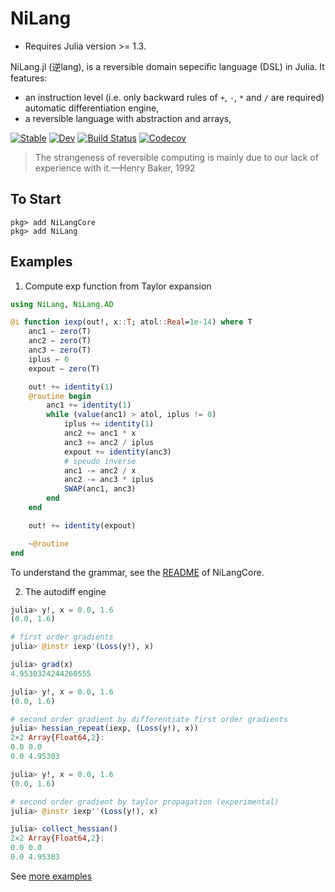 # NiLang

* Requires Julia version >= 1.3.


NiLang.jl (逆lang), is a reversible domain sepecific language (DSL) in Julia.
It features:

* an instruction level (i.e. only backward rules of `+`, `-`, `*` and `/` are required) automatic differentiation engine,
* a reversible language with abstraction and arrays,

[![Stable](https://img.shields.io/badge/docs-stable-blue.svg)](https://GiggleLiu.github.io/NiLang.jl/stable)
[![Dev](https://img.shields.io/badge/docs-dev-blue.svg)](https://GiggleLiu.github.io/NiLang.jl/dev)
[![Build Status](https://travis-ci.com/GiggleLiu/NiLang.jl.svg?branch=master)](https://travis-ci.com/GiggleLiu/NiLang.jl)
[![Codecov](https://codecov.io/gh/GiggleLiu/NiLang.jl/branch/master/graph/badge.svg)](https://codecov.io/gh/GiggleLiu/NiLang.jl)

> The strangeness of reversible computing is mainly due to
> our lack of experience with it.—Henry Baker, 1992

## To Start
```
pkg> add NiLangCore
pkg> add NiLang
```

## Examples
1. Compute exp function from Taylor expansion

```julia
using NiLang, NiLang.AD

@i function iexp(out!, x::T; atol::Real=1e-14) where T
    anc1 ← zero(T)
    anc2 ← zero(T)
    anc3 ← zero(T)
    iplus ← 0
    expout ← zero(T)

    out! += identity(1)
    @routine begin
        anc1 += identity(1)
        while (value(anc1) > atol, iplus != 0)
            iplus += identity(1)
            anc2 += anc1 * x
            anc3 += anc2 / iplus
            expout += identity(anc3)
            # speudo inverse
            anc1 -= anc2 / x
            anc2 -= anc3 * iplus
            SWAP(anc1, anc3)
        end
    end

    out! += identity(expout)

    ~@routine
end
```

To understand the grammar, see the [README](https://github.com/GiggleLiu/NiLangCore.jl) of NiLangCore.

2. The autodiff engine

```julia
julia> y!, x = 0.0, 1.6
(0.0, 1.6)

# first order gradients
julia> @instr iexp'(Loss(y!), x)

julia> grad(x)
4.9530324244260555

julia> y!, x = 0.0, 1.6
(0.0, 1.6)

# second order gradient by differentiate first order gradients
julia> hessian_repeat(iexp, (Loss(y!), x))
2×2 Array{Float64,2}:
0.0 0.0
0.0 4.95303

julia> y!, x = 0.0, 1.6
(0.0, 1.6)

# second order gradient by taylor propagation (experimental)
julia> @instr iexp''(Loss(y!), x)

julia> collect_hessian()
2×2 Array{Float64,2}:
0.0 0.0
0.0 4.95303
```

See [more examples](examples/)
